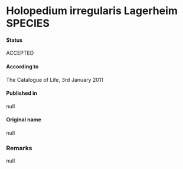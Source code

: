 Holopedium irregularis Lagerheim SPECIES
=======

#### Status
ACCEPTED

#### According to
The Catalogue of Life, 3rd January 2011

#### Published in
null

#### Original name
null

### Remarks
null